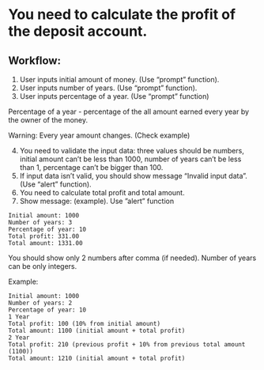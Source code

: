 # You need to calculate the profit of the deposit account.

## Workflow:

1. User inputs initial amount of money. (Use “prompt” function).
2. User inputs number of years. (Use “prompt” function).
3. User inputs percentage of a year. (Use “prompt” function)

Percentage of a year - percentage of the all amount earned every year by the owner of the
money.

Warning: Every year amount changes. (Check example)

4. You need to validate the input data: three values should be numbers, initial amount can’t
   be less than 1000, number of years can’t be less than 1, percentage can’t be bigger than 100.
5. If input data isn’t valid, you should show message “Invalid input data”. (Use “alert” function).
6. You need to calculate total profit and total amount.
7. Show message: (example). Use ”alert” function

```
Initial amount: 1000
Number of years: 3
Percentage of year: 10
Total profit: 331.00
Total amount: 1331.00
```

You should show only 2 numbers after comma (if needed).
Number of years can be only integers.

Example:

```
Initial amount: 1000
Number of years: 2
Percentage of year: 10
1 Year
Total profit: 100 (10% from initial amount)
Total amount: 1100 (initial amount + total profit)
2 Year
Total profit: 210 (previous profit + 10% from previous total amount (1100))
Total amount: 1210 (initial amount + total profit)
```
